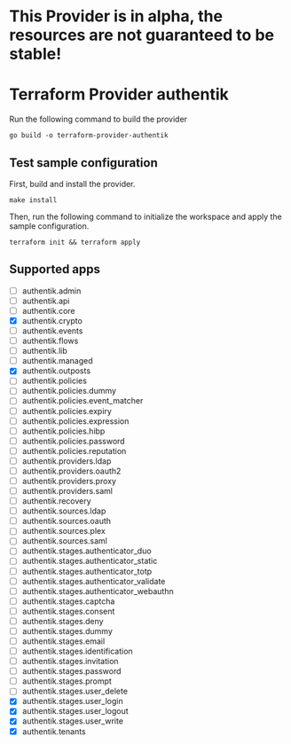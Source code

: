 # This Provider is in alpha, the resources are not guaranteed to be stable!

# Terraform Provider authentik

Run the following command to build the provider

```shell
go build -o terraform-provider-authentik
```

## Test sample configuration

First, build and install the provider.

```shell
make install
```

Then, run the following command to initialize the workspace and apply the sample configuration.

```shell
terraform init && terraform apply
```

## Supported apps

- [ ] authentik.admin
- [ ] authentik.api
- [ ] authentik.core
- [x] authentik.crypto
- [ ] authentik.events
- [ ] authentik.flows
- [ ] authentik.lib
- [ ] authentik.managed
- [x] authentik.outposts
- [ ] authentik.policies
- [ ] authentik.policies.dummy
- [ ] authentik.policies.event_matcher
- [ ] authentik.policies.expiry
- [ ] authentik.policies.expression
- [ ] authentik.policies.hibp
- [ ] authentik.policies.password
- [ ] authentik.policies.reputation
- [ ] authentik.providers.ldap
- [ ] authentik.providers.oauth2
- [ ] authentik.providers.proxy
- [ ] authentik.providers.saml
- [ ] authentik.recovery
- [ ] authentik.sources.ldap
- [ ] authentik.sources.oauth
- [ ] authentik.sources.plex
- [ ] authentik.sources.saml
- [ ] authentik.stages.authenticator_duo
- [ ] authentik.stages.authenticator_static
- [ ] authentik.stages.authenticator_totp
- [ ] authentik.stages.authenticator_validate
- [ ] authentik.stages.authenticator_webauthn
- [ ] authentik.stages.captcha
- [ ] authentik.stages.consent
- [ ] authentik.stages.deny
- [ ] authentik.stages.dummy
- [ ] authentik.stages.email
- [ ] authentik.stages.identification
- [ ] authentik.stages.invitation
- [ ] authentik.stages.password
- [ ] authentik.stages.prompt
- [ ] authentik.stages.user_delete
- [x] authentik.stages.user_login
- [x] authentik.stages.user_logout
- [x] authentik.stages.user_write
- [x] authentik.tenants
